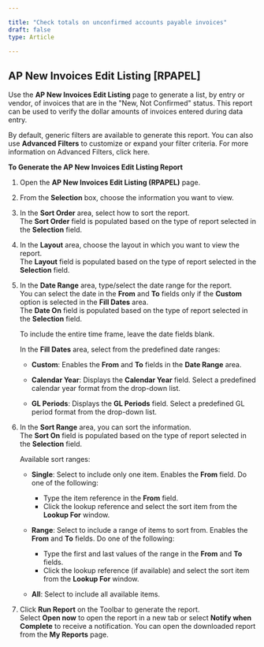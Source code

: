 ```yaml
---  

title: "Check totals on unconfirmed accounts payable invoices"  
draft: false 
type: Article

---
```


## AP New Invoices Edit Listing [RPAPEL]

Use the **AP New Invoices Edit Listing** page to generate a list, by entry or vendor, of invoices that are in the "New, Not Confirmed" status. This report can be used to verify the dollar amounts of invoices entered during data entry.

By default, generic filters are available to generate this report. You can also use **Advanced Filters** to customize or expand your filter criteria. For more information on Advanced Filters, click here.

**To Generate the AP New Invoices Edit Listing Report**

1. Open the **AP New Invoices Edit Listing (RPAPEL)** page.

2. From the **Selection** box, choose the information you want to view.

3. In the **Sort Order** area, select how to sort the report.  
   The **Sort Order** field is populated based on the type of report selected in the **Selection** field.

4. In the **Layout** area, choose the layout in which you want to view the report.  
   The **Layout** field is populated based on the type of report selected in the **Selection** field.

5. In the **Date Range** area, type/select the date range for the report.  
   You can select the date in the **From** and **To** fields only if the **Custom** option is selected in the **Fill Dates** area.  
   The **Date On** field is populated based on the type of report selected in the **Selection** field.

   To include the entire time frame, leave the date fields blank.

   In the **Fill Dates** area, select from the predefined date ranges:
   - **Custom**: Enables the **From** and **To** fields in the **Date Range** area.

   - **Calendar Year**: Displays the **Calendar Year** field. Select a predefined calendar year format from the drop-down list.

   - **GL Periods**: Displays the **GL Periods** field. Select a predefined GL period format from the drop-down list.

6. In the **Sort Range** area, you can sort the information.  
   The **Sort On** field is populated based on the type of report selected in the **Selection** field. 

   Available sort ranges:

   - **Single**: Select to include only one item. Enables the **From** field. Do one of the following:
     - Type the item reference in the **From** field.
     - Click the lookup reference and select the sort item from the **Lookup For** window.

   - **Range**: Select to include a range of items to sort from. Enables the **From** and **To** fields. Do one of the following:

     - Type the first and last values of the range in the **From** and **To** fields.
     - Click the lookup reference (if available) and select the sort item from the **Lookup For** window.

   - **All**: Select to include all available items.

7. Click **Run Report** on the Toolbar to generate the report.  
   Select **Open now** to open the report in a new tab or select **Notify when Complete** to receive a notification. You can open the downloaded report from the **My Reports** page.
